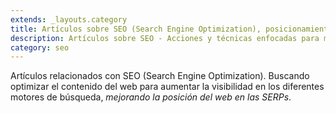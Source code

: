 ```yaml
---
extends: _layouts.category
title: Artículos sobre SEO (Search Engine Optimization), posicionamiento en buscadores y optimización en motores de búsqueda
description: Artículos sobre SEO - Acciones y técnicas enfocadas para mejorar el posicionamiento de un sitio web, en los diferentes motores de búsqueda como Google, Bing, etc
category: seo
---
```


Artículos relacionados con SEO (Search Engine Optimization). Buscando optimizar el contenido del web para aumentar la visibilidad en los diferentes motores de búsqueda, *mejorando la posición del web en las SERPs*.
